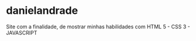 # danielandrade
Site com a finalidade, de mostrar minhas habilidades com HTML 5 - CSS 3 - JAVASCRIPT
